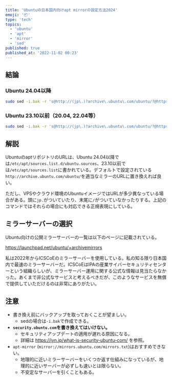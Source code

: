 ```yaml
---
title: 'Ubuntuの日本国内向けapt mirrorの設定方法2024'
emoji: '📦'
type: 'tech'
topics:
  - 'ubuntu'
  - 'apt'
  - 'mirror'
  - 'sed'
published: true
published_at: '2022-11-02 00:23'
---
```


## 結論

### Ubuntu 24.04以降

```sh
sudo sed -i.bak -r 's@http://(jp\.)?archive\.ubuntu\.com/ubuntu/?@https://ftp.udx.icscoe.jp/Linux/ubuntu/@g' /etc/apt/sources.list.d/ubuntu.sources
```

### Ubuntu 23.10以前（20.04, 22.04等）

```sh
sudo sed -i.bak -r 's@http://(jp\.)?archive\.ubuntu\.com/ubuntu/?@https://ftp.udx.icscoe.jp/Linux/ubuntu/@g' /etc/apt/sources.list
```

## 解説

UbuntuのaptリポジトリのURLは、Ubuntu 24.04以降では`/etc/apt/sources.list.d/ubuntu.sources`、23.10以前では`/etc/apt/sources.list`に書かれている。デフォルトで設定されている`http://archive.ubuntu.com/ubuntu/`を適当なミラーのURLに置き換えれば良い。

ただし、VPSやクラウド環境のUbuntuイメージではURLが多少異なっている場合がある。頭に`jp.`がついていたり、末尾に`/`がついていなかったりする。上記のコマンドではそれらの場合にも対応できる正規表現にしている。

## ミラーサーバーの選択

Ubuntu向けの公開ミラーサーバーの一覧は以下のページに記載されている。

https://launchpad.net/ubuntu/+archivemirrors

私は2022年からICSCoEのミラーサーバーを使用している。私の知る限り日本国内で最速のミラーサーバーだ。ICSCoEはIPAの産業サイバーセキュリティセンターという組織らしいが、ミラーサーバー運用に関する公式な情報は見当たらなかった。あくまで非公式なサービスと考えるべきだが、このようなサービスを無償で提供していただけるのは非常にありがたい。

## 注意

- 書き換え前にバックアップを取っておくことが望ましい。
  - sedの場合は`-i.bak`で作成できる。
- **`security.ubuntu.com`を書き換えてはいけない。**
  - セキュリティアップデートの適用が遅れる原因になる。
  - 詳細は https://jyn.jp/what-is-security-ubuntu-com/ を参照。
- `apt-mirror` (`mirror://mirrors.ubuntu.com/mirrors.txt`)はおすすめできない。
  - 地理的に近いミラーサーバーをいくつか返す仕組みになっているが、地理的に近いサーバーが必ずしも速いとは限らない。
  - 不安定なサーバーを引くこともある。
